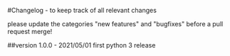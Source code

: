 #Changelog - to keep track of all relevant changes

please update the categories "new features" and "bugfixes" before a pull request merge!


##version 1.0.0 - 2021/05/01
first python 3 release